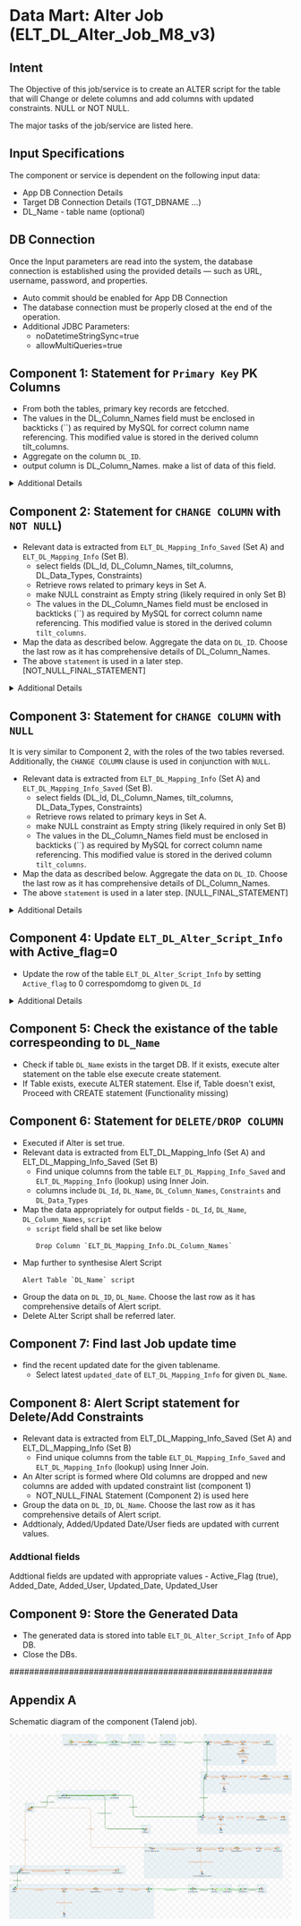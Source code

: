 # Data Mart: Alter Job (ELT_DL_Alter_Job_M8_v3)

## Intent

The Objective of this job/service is to create an ALTER script for the table that will Change or delete columns and add columns with updated constraints. NULL or NOT NULL.

The major tasks of the job/service are listed here.
## Input Specifications
The component or service is dependent on the following input data:

- App DB Connection Details
- Target DB Connection Details (TGT_DBNAME ...)
- DL_Name - table name (optional)

## DB Connection 

Once the Input parameters are read into the system, the database connection is established using the provided details — such as URL, username, password, and properties. 

 - Auto commit should be enabled for App DB Connection
 - The database connection must be properly closed at the end of the operation.
 - Additional JDBC Parameters:
    * noDatetimeStringSync=true
    * allowMultiQueries=true


## Component 1: Statement for `Primary Key` PK Columns

- From both the tables, primary key records are fetcched.
- The values in the DL_Column_Names field must be enclosed in backticks (``) as required by MySQL for correct column name referencing. This modified value is stored in the derived column tilt_columns.
- Aggregate on the column `DL_ID`. 
- output column is DL_Column_Names. make a list of data of this field.

 <details>
<summary>Additional Details</summary>

```sql
SELECT 
  `ELT_DL_Mapping_Info`.`DL_Id`, 
  `ELT_DL_Mapping_Info`.`DL_Column_Names`
FROM `ELT_DL_Mapping_Info` where DL_Id='"+ DL_Id+"' and Constraints='PK' order by DL_Column_Names
```

- Aggregate on the column `DL_ID`. 
- output columns are DL_Column_Names, tilt_columns. Make a list of data in thse fields. 

```sql
SELECT 
  `ELT_DL_Mapping_Info_Saved`.`DL_Id`, 
  `ELT_DL_Mapping_Info_Saved`.`DL_Column_Names`,
  concat('`',`ELT_DL_Mapping_Info_Saved`.`DL_Column_Names`,'`') as tilt_columns
FROM `ELT_DL_Mapping_Info_Saved` where DL_Id='"+context.DL_Id+"' and Constraints='PK' order by DL_Column_Names
```

### Map data 1

- The output fields are "Change_Flag" and "PKColumns". These fields are used later.

| Name         | Type   | Expression                                   | isNullable |
|--------------|--------|----------------------------------------------|------------|
| PKColumns    | String | ELT_DL_Mapping_Info_Saved.tilt_column_names                       | false      |
| Change_Flag  | String | ELT_DL_Mapping_Info.DL_Column_Names == null ? "Y" : "N"     | false      |

 </details>


## Component 2: Statement for `CHANGE COLUMN` with `NOT NULL`)

- Relevant data is extracted from `ELT_DL_Mapping_Info_Saved` (Set A) and `ELT_DL_Mapping_Info` (Set B).
    - select fields (DL_Id, DL_Column_Names, tilt_columns, DL_Data_Types, Constraints)
    - Retrieve rows related to primary keys in Set A.
    - make NULL constraint as Empty string (likely required in only Set B)
    - The values in the DL_Column_Names field must be enclosed in backticks (``) as required by MySQL for correct column name referencing. This modified value is stored in the derived column `tilt_columns`.
- Map the data as described below. Aggregate the data on `DL_ID`. Choose the last row as it has comprehensive details of DL_Column_Names.
- The above `statement` is used in a later step. [NOT_NULL_FINAL_STATEMENT]
 <details>
<summary>Additional Details</summary>

### Data extracted from `ELT_DL_Mapping_Info_Saved`. 
```sql
SELECT 
  `ELT_DL_Mapping_Info_Saved`.`DL_Id`, 
  `ELT_DL_Mapping_Info_Saved`.`DL_Column_Names`,
  concat('`',`ELT_DL_Mapping_Info_Saved`.`DL_Column_Names`,'`') as tilt_columns,
  DL_Data_Types,
  case when Constraints is null then '' else Constraints end as Constraints
  FROM `ELT_DL_Mapping_Info_Saved` where DL_Id='"+DL_Id+"' and DL_Name='"+DL_Name+"' and Constraints='PK' order by DL_Column_Names
```
### Data extracted from `ELT_DL_Mapping_Info`
```sql
SELECT 
  `ELT_DL_Mapping_Info`.`DL_Id`, 
  `ELT_DL_Mapping_Info`.`DL_Column_Names`,
  concat('`',`ELT_DL_Mapping_Info`.`DL_Column_Names`,'`') as tilt_columns,
  DL_Data_Types,
  case when Constraints is null then '' else Constraints end as Constraints
  FROM `ELT_DL_Mapping_Info` where DL_Id='"+DL_Id+"' and DL_Name='"+DL_Name+"' order by DL_Column_Names
```
 ### Map 1

 - from the above two data sets A & B, `Change Column` Sql statement is formed.  Value is saved in `final_statement`.
    - Append `NOT NULL` to the DL_Column_Names values from set A if the corresponding constraint in set B is an empty string ("").
 - Values in Subsequent rows contains values of all the previous rows. 



Reference expressions. The SetA refers to first set of data. The SetB refers to second set of data.
```sql
  SetB.DL_Data_Types ==null ?null:
  (((StringHandling.DOWNCASE(SetA.Constraints ).contains("pk"))&&SetB.Constraints.equals("")) ? 

  "Change column "+SetA.tilt_columns+ " "+SetA.tilt_columns+" "+SetA.DL_Data_Types+" not NULL ":null ) 


  Var.final_statement==null? Var.condition :
  (Var.condition==null? Var.final_statement : Var.final_statement+","+Var.condition ) 
```
</details>


## Component 3: Statement for `CHANGE COLUMN` with `NULL`

It is very similar to Component 2, with the roles of the two tables reversed. Additionally, the `CHANGE COLUMN` clause is used in conjunction with `NULL`.

- Relevant data is extracted from `ELT_DL_Mapping_Info` (Set A) and `ELT_DL_Mapping_Info_Saved` (Set B).
    - select fields (DL_Id, DL_Column_Names, tilt_columns, DL_Data_Types, Constraints)
    - Retrieve rows related to primary keys in Set A.
    - make NULL constraint as Empty string (likely required in only Set B)
    - The values in the DL_Column_Names field must be enclosed in backticks (``) as required by MySQL for correct column name referencing. This modified value is stored in the derived column `tilt_columns`.
-  Map the data as described below. Aggregate the data on `DL_ID`. Choose the last row as it has comprehensive details of DL_Column_Names.
- The above `statement` is used in a later step. [NULL_FINAL_STATEMENT]

<details>
<summary>Additional Details</summary>

  ### Data extracted from `ELT_DL_Mapping_Info` (Set A)
  ```sql
  SELECT 
    `ELT_DL_Mapping_Info`.`DL_Id`, 
    `ELT_DL_Mapping_Info`.`DL_Column_Names`,
    concat('`',`ELT_DL_Mapping_Info`.`DL_Column_Names`,'`') as tilt_columns,
    DL_Data_Types,
    case when Constraints is null then '' else Constraints end as Constraints
    FROM `ELT_DL_Mapping_Info` where DL_Id='"+context.DL_Id+"' and DL_Name='"+context.DL_Name+"' and Constraints='PK' order by DL_Column_Names
  ```

  ### Data extracted from `ELT_DL_Mapping_Info_Saved` (Set B)
  ```sql
  SELECT 
    `ELT_DL_Mapping_Info_Saved`.`DL_Id`, 
    `ELT_DL_Mapping_Info_Saved`.`DL_Column_Names`,
    concat('`',`ELT_DL_Mapping_Info_Saved`.`DL_Column_Names`,'`') as tilt_columns,
    DL_Data_Types,
    case when Constraints is null then '' else Constraints end as Constraints
    FROM `ELT_DL_Mapping_Info_Saved` where DL_Id='"+context.DL_Id+"' and DL_Name='"+context.DL_Name+"' order by DL_Column_Names
  ```

  ### Map 1

  - from the above two data sets A & B, `Change Column` Sql statement is formed. Value is saved in `final_statement`.
      - Append ` NULL` to the DL_Column_Names values from set A if the corresponding constraint in set B is an empty string ("").
  - Values in Subsequent rows contains values of all the previous rows. 



  Reference expressions. The SetA refers to first set of data. The SetB refers to second set of data.
  ```sql
    SetB.DL_Data_Types ==null ?null:
    (((StringHandling.DOWNCASE(SetA.Constraints ).contains("pk"))&&SetB.Constraints.equals("")) ? 

    "Change column "+SetA.tilt_columns+ " "+SetA.tilt_columns+" "+SetA.DL_Data_Types+" NULL ":null ) 
  ```
</details>

## Component 4: Update `ELT_DL_Alter_Script_Info` with Active_flag=0

  - Update the row of the table `ELT_DL_Alter_Script_Info` by setting  `Active_flag` to 0 correspomdomg to given `DL_Id`

 <details>
    <summary>Additional Details</summary>

    ```sql
    "Update  ELT_DL_Alter_Script_Info set Active_flag=0  where DL_Id='"+context.DL_Id+"'"
    ```
 </details>

## Component 5: Check the existance of the table correspeonding to `DL_Name`

- Check if table `DL_Name` exists in the target DB. If it exists, execute alter statement on the table else execute create statement.
- If Table exists, execute ALTER statement. Else if, Table doesn't exist, Proceed with CREATE statement (Functionality missing)


## Component 6: Statement for `DELETE/DROP COLUMN`

- Executed if Alter is set true.
- Relevant data is extracted from ELT_DL_Mapping_Info (Set A) and ELT_DL_Mapping_Info_Saved (Set B)
    - Find unique columns from the table `ELT_DL_Mapping_Info_Saved` and `ELT_DL_Mapping_Info` (lookup) using Inner Join.
    - columns include `DL_Id`, `DL_Name`, `DL_Column_Names`, `Constraints` and `DL_Data_Types`
- Map the data appropriately for output fields - `DL_Id`, `DL_Name`, `DL_Column_Names`, `script`
    - `script` field shall be set like below
      ```code
      Drop Column `ELT_DL_Mapping_Info.DL_Column_Names`
      ```
- Map further to synthesise Alert Script
    ```code
    Alert Table `DL_Name` script
    ```
- Group the data on `DL_ID`, `DL_Name`. Choose the last row as it has comprehensive details of Alert script.
- Delete ALter Script shall be referred later.


## Component 7: Find last Job update time
  - find the recent updated date for the given tablename. 
    - Select latest `updated_date` of `ELT_DL_Mapping_Info` for given `DL_Name`.
  
## Component 8: Alert Script statement for Delete/Add Constraints
  - Relevant data is extracted from ELT_DL_Mapping_Info_Saved (Set A) and ELT_DL_Mapping_Info (Set B)
    - Find unique columns from the table `ELT_DL_Mapping_Info_Saved` and `ELT_DL_Mapping_Info` (lookup) using Inner Join.
  - An Alter script is formed where Old columns are dropped and new columns are added with updated constraint list (component 1)
    - NOT_NULL_FINAL Statement (Component 2) is used here
  -  Group the data on `DL_ID`, `DL_Name`. Choose the last row as it has comprehensive details of Alert script.
  - Addtionaly, Added/Updated Date/User fieds are updated with current values.


### Addtional fields
Addtional fields are updated with appropriate values - Active_Flag (true),  Added_Date, Added_User, Updated_Date, Updated_User

## Component 9: Store the Generated Data

- The generated data is stored into table `ELT_DL_Alter_Script_Info` of App DB.
- Close the DBs.

#####################################################

## Appendix A

Schematic diagram of the component (Talend job).

![schematic diagram](./ELT_DL_Alter_Job_M8_v3_0.1.png "ELT_DL_Alter_Job_M8_v3")

